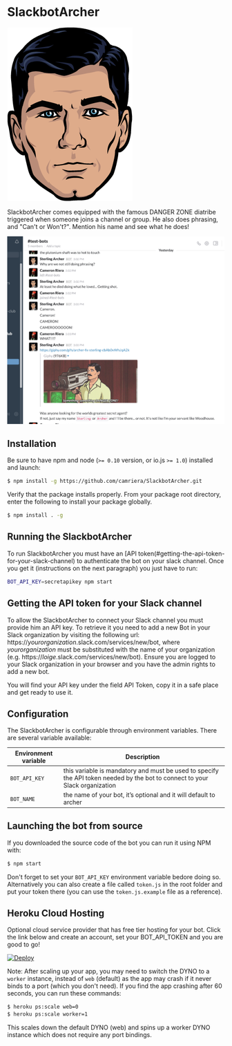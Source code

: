 # SlackbotArcher

![Archer Profile Pic](archer_head.png)

SlackbotArcher comes equipped with the famous DANGER ZONE diatribe triggered when someone joins a channel or group.
He also does phrasing, and "Can't or Won't?". Mention his name and see what he does!

![SlackbotArcher in action](slackbot-archer-in-action.png)

## Installation
Be sure to have npm and node (`>= 0.10` version, or io.js `>= 1.0`) installed and launch:

```bash
$ npm install -g https://github.com/camriera/SlackbotArcher.git
```
Verify that the package installs properly. From your package root directory, enter the following to install your package globally.

```bash
$ npm install . -g
```

## Running the SlackbotArcher

To run SlackbotArcher you must have an [API token(#getting-the-api-token-for-your-slack-channel) to authenticate the bot on your slack channel.
Once you get it (instructions on the next paragraph) you just have to run:

```bash
BOT_API_KEY=secretapikey npm start
```

## Getting the API token for your Slack channel

To allow the SlackbotArcher to connect your Slack channel you must provide him an API key. To retrieve it you need to add a new Bot in your Slack organization by visiting the following url: https://*yourorganization*.slack.com/services/new/bot, where *yourorganization* must be substituted with the name of your organization (e.g. https://*loige*.slack.com/services/new/bot). Ensure you are logged to your Slack organization in your browser and you have the admin rights to add a new bot.

You will find your API key under the field API Token, copy it in a safe place and get ready to use it.

## Configuration

The SlackbotArcher is configurable through environment variables. There are several variable available:

| Environment variable | Description |
|----------------------|-------------|
| `BOT_API_KEY` | this variable is mandatory and must be used to specify the API token needed by the bot to connect to your Slack organization |
| `BOT_NAME` | the name of your bot, it’s optional and it will default to archer |

## Launching the bot from source

If you downloaded the source code of the bot you can run it using NPM with:

```bash
$ npm start
```

Don't forget to set your `BOT_API_KEY` environment variable bedore doing so. Alternatively you can also create a file called `token.js` in the root folder and put your token there (you can use the `token.js.example` file as a reference).

## Heroku Cloud Hosting

Optional cloud service provider that has free tier hosting for your bot. Click the link below and create an account, set your BOT_API_TOKEN and you are good to go!

[![Deploy](https://www.herokucdn.com/deploy/button.svg)](https://heroku.com/deploy)

Note: After scaling up your app, you may need to switch the DYNO to a `worker` instance, instead of `web` (default) as the app may crash if it never binds to a port (which you don't need). If you find the app crashing after 60 seconds, you can run these commands:

```bash
$ heroku ps:scale web=0
$ heroku ps:scale worker=1
```
This scales down the default DYNO (web) and spins up a worker DYNO instance which does not require any port bindings.
